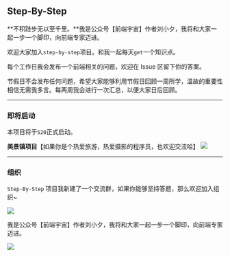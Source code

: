 ## Step-By-Step

**不积跬步无以至千里。**我是公众号【前端宇宙】作者刘小夕，我将和大家一起一步一个脚印，向前端专家迈进。


欢迎大家加入`step-by-step`项目。和我一起每天`get`一个知识点。

每个工作日我会发布一个前端相关的问题，欢迎在 Issue 区留下你的答案。

节假日不会发布任何问题，希望大家能够利用节假日回顾一周所学，温故的重要性相信无需我多言。每两周我会进行一次汇总，以便大家日后回顾。


___


### 即将启动

本项目将于`520`正式启动。

**美景镇项目**【如果你是个热爱旅游，热爱摄影的程序员，也欢迎交流哈】
![](https://img30.360buyimg.com/njmobilecms/jfs/t11494/65/3014271566/809864/35d53f63/5cde9cf5Nd1d60400.jpg)
____

### 组织

`Step-By-Step` 项目我新建了一个交流群，如果你能够坚持答题，那么欢迎加入组织~

![](https://m.360buyimg.com/njmobilecms/jfs/t28489/36/1425852964/75958/dcd15aab/5cde9b88N21e8ec93.jpg)


我是公众号【前端宇宙】作者刘小夕，我将和大家一起一步一个脚印，向前端专家迈进。

![](https://m.360buyimg.com/njmobilecms/jfs/t30304/185/1406001686/147216/4ef9d44e/5cde9687N8f2c3e61.png)
